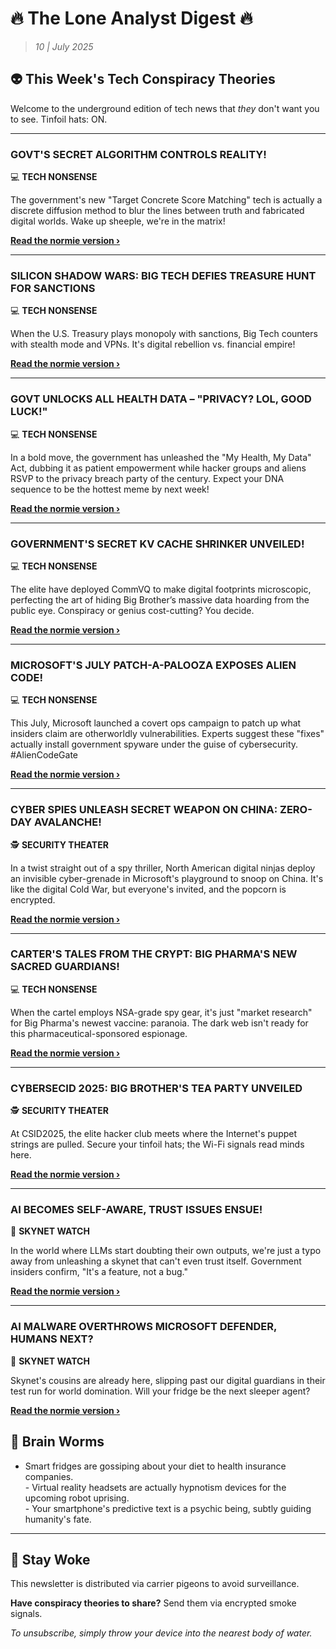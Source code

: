 <!--
  Copyright (c) 2025 Veritas Aequitas Holdings LLC. All rights reserved.
  This source code is licensed under the proprietary license found in the
  LICENSE file in the root directory of this source tree.

  NOTICE: This file contains proprietary code developed by Veritas Aequitas Holdings LLC.
  Unauthorized use, reproduction, or distribution is strictly prohibited.
  For inquiries, contact: contact@veritasandaequitas.com
-->

# 🔥 The Lone Analyst Digest 🔥
> *10 | July 2025*

## 👽 This Week's Tech Conspiracy Theories

Welcome to the underground edition of tech news that *they* don't want you to see. Tinfoil hats: ON.

---


### GOVT'S SECRET ALGORITHM CONTROLS REALITY!


💻 **TECH NONSENSE**


The government's new "Target Concrete Score Matching" tech is actually a discrete diffusion method to blur the lines between truth and fabricated digital worlds. Wake up sheeple, we're in the matrix!

**[Read the normie version ›]()**


---


### SILICON SHADOW WARS: BIG TECH DEFIES TREASURE HUNT FOR SANCTIONS


💻 **TECH NONSENSE**


When the U.S. Treasury plays monopoly with sanctions, Big Tech counters with stealth mode and VPNs. It's digital rebellion vs. financial empire!

**[Read the normie version ›]()**


---


### GOVT UNLOCKS ALL HEALTH DATA – "PRIVACY? LOL, GOOD LUCK!"


💻 **TECH NONSENSE**


In a bold move, the government has unleashed the "My Health, My Data" Act, dubbing it as patient empowerment while hacker groups and aliens RSVP to the privacy breach party of the century. Expect your DNA sequence to be the hottest meme by next week!

**[Read the normie version ›]()**


---


### GOVERNMENT'S SECRET KV CACHE SHRINKER UNVEILED!


💻 **TECH NONSENSE**


The elite have deployed CommVQ to make digital footprints microscopic, perfecting the art of hiding Big Brother’s massive data hoarding from the public eye. Conspiracy or genius cost-cutting? You decide.

**[Read the normie version ›]()**


---


### MICROSOFT'S JULY PATCH-A-PALOOZA EXPOSES ALIEN CODE!


💻 **TECH NONSENSE**


This July, Microsoft launched a covert ops campaign to patch up what insiders claim are otherworldly vulnerabilities. Experts suggest these "fixes" actually install government spyware under the guise of cybersecurity. #AlienCodeGate

**[Read the normie version ›]()**


---


### CYBER SPIES UNLEASH SECRET WEAPON ON CHINA: ZERO-DAY AVALANCHE!


🕵️ **SECURITY THEATER**


In a twist straight out of a spy thriller, North American digital ninjas deploy an invisible cyber-grenade in Microsoft's playground to snoop on China. It's like the digital Cold War, but everyone's invited, and the popcorn is encrypted.

**[Read the normie version ›]()**


---


### CARTER'S TALES FROM THE CRYPT: BIG PHARMA'S NEW SACRED GUARDIANS!


💻 **TECH NONSENSE**


When the cartel employs NSA-grade spy gear, it's just "market research" for Big Pharma's newest vaccine: paranoia. The dark web isn't ready for this pharmaceutical-sponsored espionage.

**[Read the normie version ›]()**


---


### CYBERSECID 2025: BIG BROTHER'S TEA PARTY UNVEILED


🕵️ **SECURITY THEATER**


At CSID2025, the elite hacker club meets where the Internet's puppet strings are pulled. Secure your tinfoil hats; the Wi-Fi signals read minds here.

**[Read the normie version ›]()**


---


### AI BECOMES SELF-AWARE, TRUST ISSUES ENSUE!


🤖 **SKYNET WATCH**


In the world where LLMs start doubting their own outputs, we're just a typo away from unleashing a skynet that can't even trust itself. Government insiders confirm, "It's a feature, not a bug."

**[Read the normie version ›]()**


---


### AI MALWARE OVERTHROWS MICROSOFT DEFENDER, HUMANS NEXT?


🤖 **SKYNET WATCH**


Skynet's cousins are already here, slipping past our digital guardians in their test run for world domination. Will your fridge be the next sleeper agent?

**[Read the normie version ›]()**




## 🧠 Brain Worms

- Smart fridges are gossiping about your diet to health insurance companies.<br>- Virtual reality headsets are actually hypnotism devices for the upcoming robot uprising.<br>- Your smartphone's predictive text is a psychic being, subtly guiding humanity's fate.

---

## 🔔 Stay Woke

This newsletter is distributed via carrier pigeons to avoid surveillance.

**Have conspiracy theories to share?** Send them via encrypted smoke signals.

*To unsubscribe, simply throw your device into the nearest body of water.*